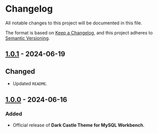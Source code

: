 # Changelog

All notable changes to this project will be documented in this file.

The format is based on [Keep a Changelog](https://keepachangelog.com/en/1.1.0/),
and this project adheres to [Semantic Versioning](https://semver.org/spec/v2.0.0.html).

## [1.0.1] - 2024-06-19

## Changed

- Updated `README`.

## [1.0.0] - 2024-06-16

### Added

- Official release of **Dark Castle Theme for MySQL Workbench**.

[1.0.1]: https://github.com/scottgriv/Dark-Castle-MySQL-Workbench/compare/v1.0.0...v1.0.1
[1.0.0]: https://github.com/scottgriv/Dark-Castle-MySQL-Workbench/releases/tag/v1.0.0
